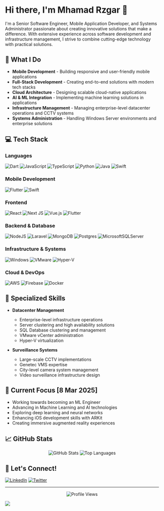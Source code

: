 # Hi there, I'm Mhamad Rzgar 👋

I'm a Senior Software Engineer, Mobile Application Developer, and Systems Administrator passionate about creating innovative solutions that make a difference. With extensive experience across software development and infrastructure management, I strive to combine cutting-edge technology with practical solutions.

## 🚀 What I Do

- **Mobile Development** - Building responsive and user-friendly mobile applications
- **Full-Stack Development** - Creating end-to-end solutions with modern tech stacks
- **Cloud Architecture** - Designing scalable cloud-native applications
- **AI & ML Integration** - Implementing machine learning solutions in applications
- **Infrastructure Management** - Managing enterprise-level datacenter operations and CCTV systems
- **Systems Administration** - Handling Windows Server environments and enterprise solutions

## 💻 Tech Stack

### Languages

![Dart](https://img.shields.io/badge/dart-%230175C2.svg?style=for-the-badge&logo=dart&logoColor=white)
![JavaScript](https://img.shields.io/badge/javascript-%23323330.svg?style=for-the-badge&logo=javascript&logoColor=%23F7DF1E)
![TypeScript](https://img.shields.io/badge/typescript-%23007ACC.svg?style=for-the-badge&logo=typescript&logoColor=white)
![Python](https://img.shields.io/badge/python-3670A0?style=for-the-badge&logo=python&logoColor=ffdd54)
![Java](https://img.shields.io/badge/java-%23ED8B00.svg?style=for-the-badge&logo=java&logoColor=white)
![Swift](https://img.shields.io/badge/swift-F54A2A?style=for-the-badge&logo=swift&logoColor=white)



### Mobile Development

![Flutter](https://img.shields.io/badge/Flutter-%2302569B.svg?style=for-the-badge&logo=Flutter&logoColor=white)
![Swift](https://img.shields.io/badge/swift-F54A2A?style=for-the-badge&logo=swift&logoColor=white)



### Frontend
![React](https://img.shields.io/badge/react-%2320232a.svg?style=for-the-badge&logo=react&logoColor=%2361DAFB)
![Next JS](https://img.shields.io/badge/Next-black?style=for-the-badge&logo=next.js&logoColor=white)
![Vue.js](https://img.shields.io/badge/vuejs-%2335495e.svg?style=for-the-badge&logo=vuedotjs&logoColor=%234FC08D)
![Flutter](https://img.shields.io/badge/Flutter-%2302569B.svg?style=for-the-badge&logo=Flutter&logoColor=white)

### Backend & Database
![NodeJS](https://img.shields.io/badge/node.js-6DA55F?style=for-the-badge&logo=node.js&logoColor=white)
![Laravel](https://img.shields.io/badge/laravel-%23FF2D20.svg?style=for-the-badge&logo=laravel&logoColor=white)
![MongoDB](https://img.shields.io/badge/MongoDB-%234ea94b.svg?style=for-the-badge&logo=mongodb&logoColor=white)
![Postgres](https://img.shields.io/badge/postgres-%23316192.svg?style=for-the-badge&logo=postgresql&logoColor=white)
![MicrosoftSQLServer](https://img.shields.io/badge/Microsoft%20SQL%20Server-CC2927?style=for-the-badge&logo=microsoft%20sql%20server&logoColor=white)

### Infrastructure & Systems
![Windows](https://img.shields.io/badge/Windows%20Server-%230078D6.svg?style=for-the-badge&logo=windows&logoColor=white)
![VMware](https://img.shields.io/badge/VMware-607078?style=for-the-badge&logo=vmware&logoColor=white)
![Hyper-V](https://img.shields.io/badge/Hyper--V-0078D6?style=for-the-badge&logo=microsoft&logoColor=white)

### Cloud & DevOps
![AWS](https://img.shields.io/badge/AWS-%23FF9900.svg?style=for-the-badge&logo=amazon-aws&logoColor=white)
![Firebase](https://img.shields.io/badge/firebase-%23039BE5.svg?style=for-the-badge&logo=firebase)
![Docker](https://img.shields.io/badge/docker-%230db7ed.svg?style=for-the-badge&logo=docker&logoColor=white)

## 🔧 Specialized Skills

- **Datacenter Management**
  - Enterprise-level infrastructure operations
  - Server clustering and high availability solutions
  - SQL Database clustering and management
  - VMware vCenter administration
  - Hyper-V virtualization
  
- **Surveillance Systems**
  - Large-scale CCTV implementations
  - Genetec VMS expertise
  - City-level camera system management
  - Video surveillance infrastructure design

## 🌱 Current Focus [8 Mar 2025]
- Working towards becoming an ML Engineer
- Advancing in Machine Learning and AI technologies
- Exploring deep learning and neural networks
- Enhancing iOS development skills with ARKit
- Creating immersive augmented reality experiences

## 📈 GitHub Stats

<div align="center">
  <img src="https://github-readme-stats.vercel.app/api?username=Mhamad-Rzgar&show_icons=true&theme=radical" alt="GitHub Stats" />
  <img src="https://github-readme-stats.vercel.app/api/top-langs/?username=Mhamad-Rzgar&theme=radical&layout=compact" alt="Top Languages" />
</div>

## 🤝 Let's Connect!

[![LinkedIn](https://img.shields.io/badge/linkedin-%230077B5.svg?style=for-the-badge&logo=linkedin&logoColor=white)](https://www.linkedin.com/in/mohammed-rzgar-772533177/)
[![Twitter](https://img.shields.io/badge/Twitter-%231DA1F2.svg?style=for-the-badge&logo=Twitter&logoColor=white)](https://twitter.com/MhamadRzgar0)

---

<div align="center">
  <img src="https://visitcount.itsvg.in/api?id=Mhamad-Rzgar&icon=7&color=0" alt="Profile Views" />
</div>

[![](https://visitcount.itsvg.in/api?id=Mhamad-Rzgar&icon=7&color=0)](https://visitcount.itsvg.in)

